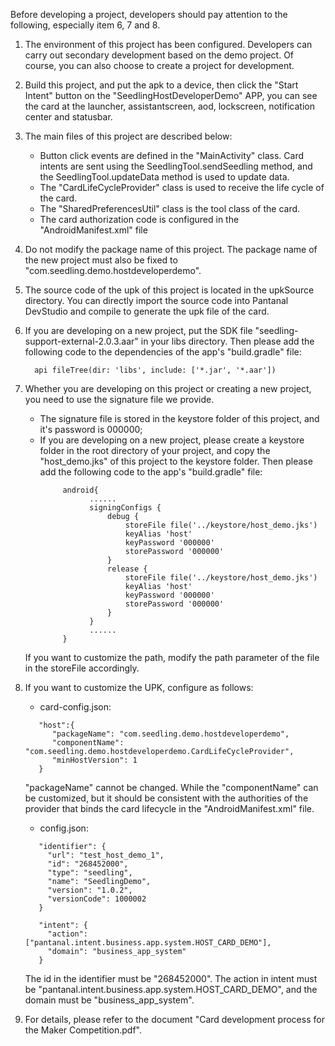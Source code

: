 Before developing a project, developers should pay attention to the following, especially item 6, 7 and 8.

1. The environment of this project has been configured. Developers can carry out secondary development based on the demo project. Of course, you can also choose to create a project for development.

2. Build this project, and put the apk to a device, then click the "Start Intent" button on the "SeedlingHostDeveloperDemo" APP, you can see the card at the launcher, assistantscreen, aod, lockscreen, notification center and statusbar.

3. The main files of this project are described below:
   * Button click events are defined in the "MainActivity" class. Card intents are sent using the SeedlingTool.sendSeedling method, and the SeedlingTool.updateData method is used to update data.
   * The "CardLifeCycleProvider" class is used to receive the life cycle of the card.
   * The "SharedPreferencesUtil" class is the tool class of the card.
   * The card authorization code is configured in the "AndroidManifest.xml" file

4. Do not modify the package name of this project. The package name of the new project must also be fixed to "com.seedling.demo.hostdeveloperdemo".

5. The source code of the upk of this project is located in the upkSource directory. You can directly import the source code into Pantanal DevStudio and compile to generate the upk file of the card.

6. If you are developing on a new project, put the SDK file "seedling-support-external-2.0.3.aar" in your libs directory. Then please add the following code to the dependencies of the app's "build.gradle" file:
   ```
     api fileTree(dir: 'libs', include: ['*.jar', '*.aar'])
   ```

7. Whether you are developing on this project or creating a new project, you need to use the signature file we provide.
   * The signature file is stored in the keystore folder of this project, and it's password is 000000;
   * If you are developing on a new project, please create a keystore folder in the root directory of your project, and copy the "host_demo.jks" of this project to the keystore folder. Then please add the following code to the app's "build.gradle" file:
      ```
           android{
                 ......
                 signingConfigs {
                     debug {
                         storeFile file('../keystore/host_demo.jks')
                         keyAlias 'host'
                         keyPassword '000000'
                         storePassword '000000'
                     }
                     release {
                         storeFile file('../keystore/host_demo.jks')
                         keyAlias 'host'
                         keyPassword '000000'
                         storePassword '000000'
                     }
                 }
                 ......
           }
     ```
   If you want to customize the path, modify the path parameter of the file in the storeFile accordingly.


8. If you want to customize the UPK, configure as follows:
   * card-config.json:
   ```
      "host":{
         "packageName": "com.seedling.demo.hostdeveloperdemo",
         "componentName": "com.seedling.demo.hostdeveloperdemo.CardLifeCycleProvider",
         "minHostVersion": 1
      }
   ```
   "packageName" cannot be changed. While the "componentName" can be customized, but it should be consistent with the authorities of the provider that binds the card lifecycle in the "AndroidManifest.xml" file.
   
   * config.json:
   ```
      "identifier": {
        "url": "test_host_demo_1",
        "id": "268452000",
        "type": "seedling",
        "name": "SeedlingDemo",   
        "version": "1.0.2",       
        "versionCode": 1000002   
      }
      
      "intent": {
        "action": ["pantanal.intent.business.app.system.HOST_CARD_DEMO"],
        "domain": "business_app_system"
      }
   ```
   The id in the identifier must be "268452000". The action in intent must be "pantanal.intent.business.app.system.HOST_CARD_DEMO", and the domain must be "business_app_system".

9. For details, please refer to the document "Card development process for the Maker Competition.pdf".